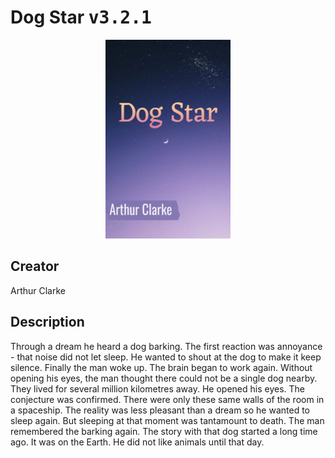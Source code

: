 
# Dog Star <kbd>v3.2.1</kbd>

<center>
  <img src="./cover-1024.jpg"/>
</center>

## Creator
Arthur Clarke

## Description
Through a dream he heard a dog barking. The first reaction was annoyance - that noise did not let sleep. He wanted to shout at the dog to make it keep silence. Finally the man woke up. The brain began to work again. Without opening his eyes, the man thought there could not be a single dog nearby. They lived for several million kilometres away. He opened his eyes. The conjecture was confirmed. There were only these same walls of the room in a spaceship. The reality was less pleasant than a dream so he wanted to sleep again. But sleeping at that moment was tantamount to death. The man remembered the barking again. The story with that dog started a long time ago. It was on the Earth. He did not like animals until that day.
